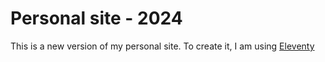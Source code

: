 # Personal site - 2024

This is a new version of my personal site. To create it, I am using [Eleventy](https://www.11ty.dev/)

